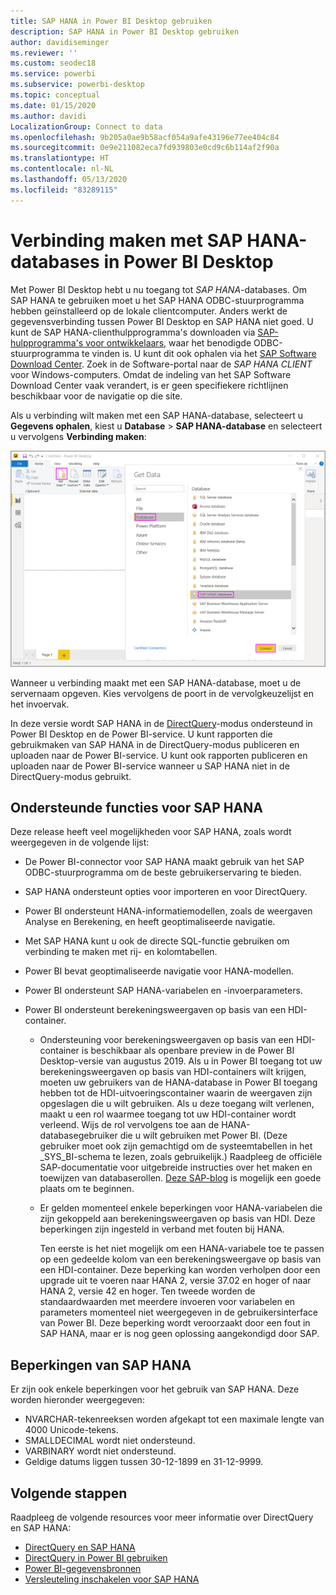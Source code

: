 ```yaml
---
title: SAP HANA in Power BI Desktop gebruiken
description: SAP HANA in Power BI Desktop gebruiken
author: davidiseminger
ms.reviewer: ''
ms.custom: seodec18
ms.service: powerbi
ms.subservice: powerbi-desktop
ms.topic: conceptual
ms.date: 01/15/2020
ms.author: davidi
LocalizationGroup: Connect to data
ms.openlocfilehash: 9b205a0ae9b58acf054a9afe43196e77ee404c84
ms.sourcegitcommit: 0e9e211082eca7fd939803e0cd9c6b114af2f90a
ms.translationtype: HT
ms.contentlocale: nl-NL
ms.lasthandoff: 05/13/2020
ms.locfileid: "83289115"
---
```

# <a name="connect-to-sap-hana-databases-in-power-bi-desktop"></a>Verbinding maken met SAP HANA-databases in Power BI Desktop

Met Power BI Desktop hebt u nu toegang tot *SAP HANA*-databases. Om SAP HANA te gebruiken moet u het SAP HANA ODBC-stuurprogramma hebben geïnstalleerd op de lokale clientcomputer. Anders werkt de gegevensverbinding tussen Power BI Desktop en SAP HANA niet goed. U kunt de SAP HANA-clienthulpprogramma's downloaden via [SAP-hulpprogramma's voor ontwikkelaars](https://tools.hana.ondemand.com/#hanatools), waar het benodigde ODBC-stuurprogramma te vinden is. U kunt dit ook ophalen via het [SAP Software Download Center](https://support.sap.com/en/my-support/software-downloads.html). Zoek in de Software-portal naar de *SAP HANA CLIENT* voor Windows-computers. Omdat de indeling van het SAP Software Download Center vaak verandert, is er geen specifiekere richtlijnen beschikbaar voor de navigatie op die site.

Als u verbinding wilt maken met een SAP HANA-database, selecteert u **Gegevens ophalen**, kiest u **Database** > **SAP HANA-database** en selecteert u vervolgens **Verbinding maken**:

![SAP HANA-database, dialoogvenster Gegevens ophalen, Power BI Desktop](media/desktop-sap-hana/sap-hana-1.png)

Wanneer u verbinding maakt met een SAP HANA-database, moet u de servernaam opgeven. Kies vervolgens de poort in de vervolgkeuzelijst en het invoervak.

In deze versie wordt SAP HANA in de [DirectQuery](desktop-directquery-sap-hana.md)-modus ondersteund in Power BI Desktop en de Power BI-service. U kunt rapporten die gebruikmaken van SAP HANA in de DirectQuery-modus publiceren en uploaden naar de Power BI-service. U kunt ook rapporten publiceren en uploaden naar de Power BI-service wanneer u SAP HANA niet in de DirectQuery-modus gebruikt.

## <a name="supported-features-for-sap-hana"></a>Ondersteunde functies voor SAP HANA

Deze release heeft veel mogelijkheden voor SAP HANA, zoals wordt weergegeven in de volgende lijst:

* De Power BI-connector voor SAP HANA maakt gebruik van het SAP ODBC-stuurprogramma om de beste gebruikerservaring te bieden.

* SAP HANA ondersteunt opties voor importeren en voor DirectQuery.

* Power BI ondersteunt HANA-informatiemodellen, zoals de weergaven Analyse en Berekening, en heeft geoptimaliseerde navigatie.

* Met SAP HANA kunt u ook de directe SQL-functie gebruiken om verbinding te maken met rij- en kolomtabellen.

* Power BI bevat geoptimaliseerde navigatie voor HANA-modellen.

* Power BI ondersteunt SAP HANA-variabelen en -invoerparameters.

* Power BI ondersteunt berekeningsweergaven op basis van een HDI-container.

  * Ondersteuning voor berekeningsweergaven op basis van een HDI-container is beschikbaar als openbare preview in de Power BI Desktop-versie van augustus 2019. Als u in Power BI toegang tot uw berekeningsweergaven op basis van HDI-containers wilt krijgen, moeten uw gebruikers van de HANA-database in Power BI toegang hebben tot de HDI-uitvoeringscontainer waarin de weergaven zijn opgeslagen die u wilt gebruiken. Als u deze toegang wilt verlenen, maakt u een rol waarmee toegang tot uw HDI-container wordt verleend. Wijs de rol vervolgens toe aan de HANA-databasegebruiker die u wilt gebruiken met Power BI. (Deze gebruiker moet ook zijn gemachtigd om de systeemtabellen in het \_SYS\_BI-schema te lezen, zoals gebruikelijk.) Raadpleeg de officiële SAP-documentatie voor uitgebreide instructies over het maken en toewijzen van databaserollen. [Deze SAP-blog](https://blogs.sap.com/2018/01/24/the-easy-way-to-make-your-hdi-container-accessible-to-a-classic-database-user/) is mogelijk een goede plaats om te beginnen.

  * Er gelden momenteel enkele beperkingen voor HANA-variabelen die zijn gekoppeld aan berekeningsweergaven op basis van HDI. Deze beperkingen zijn ingesteld in verband met fouten bij HANA.
  
    Ten eerste is het niet mogelijk om een HANA-variabele toe te passen op een gedeelde kolom van een berekeningsweergave op basis van een HDI-container. Deze beperking kan worden verholpen door een upgrade uit te voeren naar HANA 2, versie 37.02 en hoger of naar HANA 2, versie 42 en hoger. Ten tweede worden de standaardwaarden met meerdere invoeren voor variabelen en parameters momenteel niet weergegeven in de gebruikersinterface van Power BI. Deze beperking wordt veroorzaakt door een fout in SAP HANA, maar er is nog geen oplossing aangekondigd door SAP.

## <a name="limitations-of-sap-hana"></a>Beperkingen van SAP HANA

Er zijn ook enkele beperkingen voor het gebruik van SAP HANA. Deze worden hieronder weergegeven:

* NVARCHAR-tekenreeksen worden afgekapt tot een maximale lengte van 4000 Unicode-tekens.
* SMALLDECIMAL wordt niet ondersteund.
* VARBINARY wordt niet ondersteund.
* Geldige datums liggen tussen 30-12-1899 en 31-12-9999.

## <a name="next-steps"></a>Volgende stappen

Raadpleeg de volgende resources voor meer informatie over DirectQuery en SAP HANA:

* [DirectQuery en SAP HANA](desktop-directquery-sap-hana.md)
* [DirectQuery in Power BI gebruiken](desktop-directquery-about.md)
* [Power BI-gegevensbronnen](power-bi-data-sources.md)
* [Versleuteling inschakelen voor SAP HANA](desktop-sap-hana-encryption.md)
